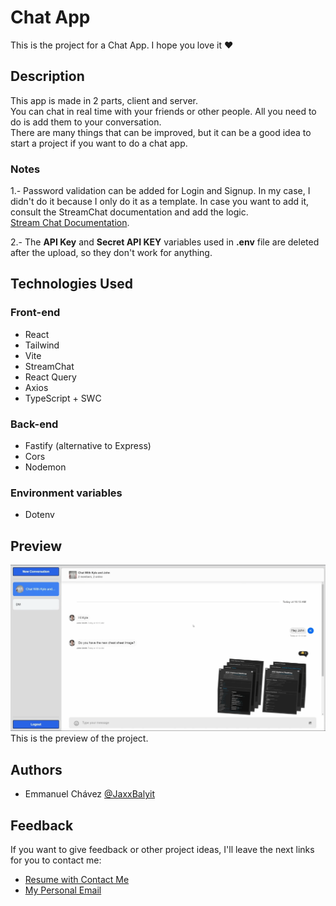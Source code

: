 # Chat App

This is the project for a Chat App. I hope you love it ♥

## Description

This app is made in 2 parts, client and server.\
You can chat in real time with your friends or other people. All you need to do is add them to your conversation.\
There are many things that can be improved, but it can be a good idea to start a project if you want to do a chat app.

### Notes

1.- Password validation can be added for Login and Signup. In my case, I didn't do it because I only do it as a template. In case you want to add it, consult the StreamChat documentation and add the logic.\
[Stream Chat Documentation](https://getstream.io/chat/docs/).

2.- The **API Key** and **Secret API KEY** variables used in **.env** file are deleted after the upload, so they don't work for anything.

## Technologies Used

### Front-end

- React
- Tailwind
- Vite
- StreamChat
- React Query
- Axios
- TypeScript + SWC

### Back-end

- Fastify (alternative to Express)
- Cors
- Nodemon

### Environment variables

- Dotenv

## Preview

![This is the Project Preview](https://www.github.com/JaxxBalyit/Resume/blob/main/assets/chat-app.png?raw=true)
This is the preview of the project.

## Authors

- Emmanuel Chávez [@JaxxBalyit](https://www.github.com/JaxxBalyit)

## Feedback

If you want to give feedback or other project ideas, I'll leave the next links for you to contact me:

- [Resume with Contact Me](https://jaxxbalyit.github.io/Resume)
- [My Personal Email](mailto:chavez.emmanuel020310@gmail.com)
